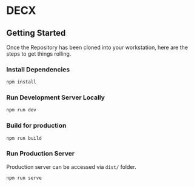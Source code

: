 # DECX

## Getting Started

Once the Repository has been cloned into your workstation, here are the steps to get things rolling.

### Install Dependencies

```sh
npm install
```

### Run Development Server Locally

```sh
npm run dev
```

### Build for production

```sh
npm run build
```

### Run Production Server

Production server can be accessed via `dist/` folder.

```sh
npm run serve
```
